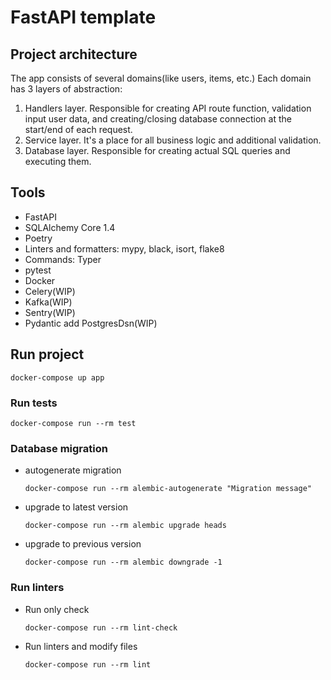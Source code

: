# FastAPI template


## Project architecture
The app consists of several domains(like users, items, etc.)
Each domain has 3 layers of abstraction:

1. Handlers layer. Responsible for creating API route function, validation input user data, and creating/closing database connection at the start/end of each request. 
2. Service layer. It's a place for all business logic and additional validation. 
3. Database layer. Responsible for creating actual SQL queries and executing them.


## Tools

- FastAPI
- SQLAlchemy Core 1.4
- Poetry
- Linters and formatters: mypy, black, isort, flake8
- Commands: Typer 
- pytest
- Docker
- Celery(WIP)
- Kafka(WIP)
- Sentry(WIP)
- Pydantic add PostgresDsn(WIP)


## Run project


```shell
docker-compose up app
```


### Run tests

```shell
docker-compose run --rm test
```


### Database migration

- autogenerate migration

    ```shell
    docker-compose run --rm alembic-autogenerate "Migration message"
    ```

- upgrade to latest version

    ```shell
    docker-compose run --rm alembic upgrade heads
    ```

- upgrade to previous version

    ```shell
    docker-compose run --rm alembic downgrade -1
    ```


### Run linters
- Run only check

    ```shell
    docker-compose run --rm lint-check
    ```
    
- Run linters and modify files

    ```shell
    docker-compose run --rm lint
    ```
